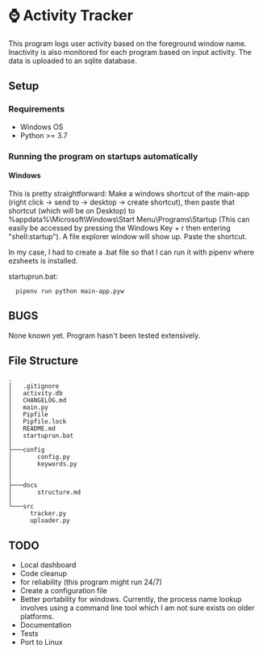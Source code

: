 # ⌚ Activity Tracker

This program logs user activity based on the foreground window name. 
Inactivity is also monitored for each program based on input activity. The data is 
uploaded to an sqlite database. 

## Setup

### Requirements

- Windows OS
- Python >= 3.7

### Running the program on startups automatically

#### Windows
This is pretty straightforward: Make a windows shortcut of the main-app (right
click -> send to -> desktop -> create shortcut), then paste that shortcut (which
will be on Desktop) to %appdata%\Microsoft\Windows\Start Menu\Programs\Startup
(This can easily be accessed by pressing the Windows Key + r then entering
"shell:startup"). A file explorer window will show up. Paste the shortcut.

In my case, I had to create a .bat file so that I can run it with pipenv where
ezsheets is installed.

startuprun.bat:

      pipenv run python main-app.pyw

## BUGS

None known yet. Program hasn't been tested extensively.

## File Structure 

```
.
│   .gitignore
│   activity.db
│   CHANGELOG.md
│   main.py
│   Pipfile
│   Pipfile.lock
│   README.md       
│   startuprun.bat
│
├───config
│       config.py
│       keywords.py
│    
│
├───docs
│       structure.md
│
└───src
      tracker.py
      uploader.py
```

## TODO 
- Local dashboard
- Code cleanup 
 - for reliability (this program might run 24/7)
 - Create a configuration file
 - Better portability for windows. Currently, the process name lookup involves
      using a command line tool which I am not sure exists on older platforms. 
- Documentation
- Tests
- Port to Linux

